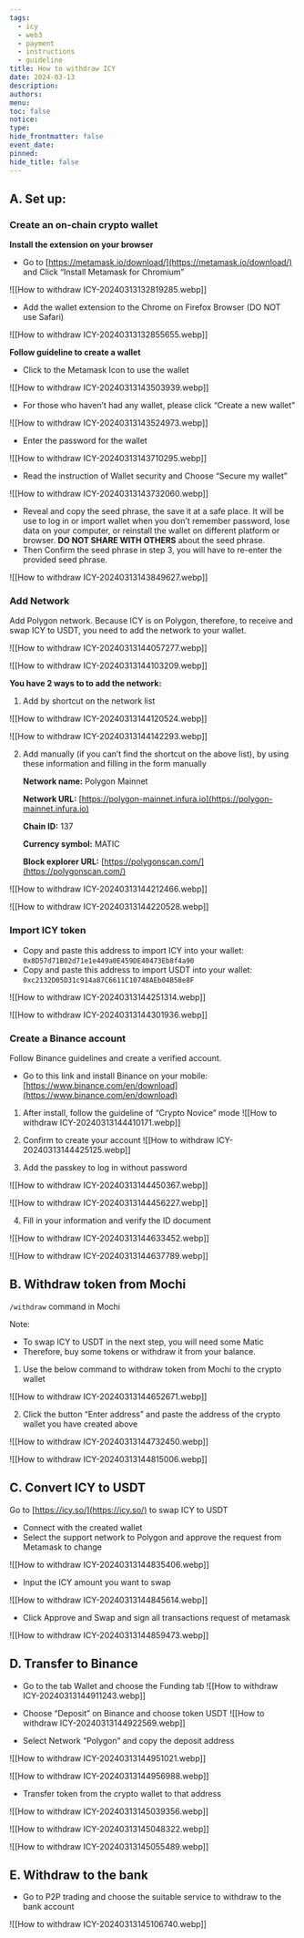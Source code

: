 ```yaml
---
tags:
  - icy
  - web3
  - payment
  - instructions
  - guideline
title: How to withdraw ICY
date: 2024-03-13
description: 
authors: 
menu: 
toc: false
notice: 
type: 
hide_frontmatter: false
event_date: 
pinned: 
hide_title: false
---
```

## A. Set up:

### Create an on-chain crypto wallet

**Install the extension on your browser**

<!-- col-2 #1 -->
- Go to [https://metamask.io/download/](https://metamask.io/download/) and Click “Install Metamask for Chromium”

![[How to withdraw ICY-20240313132819285.webp]]
<!-- /col-2 #1 -->

<!-- col-2 #2 -->
- Add the wallet extension to the Chrome on Firefox Browser (DO NOT use Safari)

![[How to withdraw ICY-20240313132855655.webp]]
<!-- /col-2 #2 -->

**Follow guideline to create a wallet**
<!-- col-2 #3 -->
- Click to the Metamask Icon to use the wallet

![[How to withdraw ICY-20240313143503939.webp]]
<!-- /col-2 #3 -->

<!-- col-2 #4 -->
- For those who haven’t had any wallet, please click “Create a new wallet”

![[How to withdraw ICY-20240313143524973.webp]]
<!-- /col-2 #4 -->

<!-- col-2 #5 -->
- Enter the password for the wallet

![[How to withdraw ICY-20240313143710295.webp]]
<!-- /col-2 #5 -->

<!-- col-2 #6 -->

- Read the instruction of Wallet security and Choose “Secure my wallet”

![[How to withdraw ICY-20240313143732060.webp]]

<!-- /col-2 #6 -->

<!-- col-2 #7 -->
- Reveal and copy the seed phrase, the save it at a safe place. It will be use to log in or import wallet when you don’t remember password, lose data on your computer, or reinstall the wallet on different platform or browser. **DO NOT SHARE WITH OTHERS** about the seed phrase.
- Then Confirm the seed phrase in step 3, you will have to re-enter the provided seed phrase.

![[How to withdraw ICY-20240313143849627.webp]]

<!-- /col-2 #7 -->

### Add Network

<!-- col-3 #8 -->
Add Polygon network. Because ICY is on Polygon, therefore, to receive and swap ICY to USDT, you need to add the network to your wallet.

![[How to withdraw ICY-20240313144057277.webp]]

![[How to withdraw ICY-20240313144103209.webp]]

<!-- /col-3 #8 -->

**You have 2 ways to to add the network:**

1. Add by shortcut on the network list

<!-- col-2 #9 -->

![[How to withdraw ICY-20240313144120524.webp]]

![[How to withdraw ICY-20240313144142293.webp]]

<!-- /col-2 #9 -->

2. Add manually (if you can’t find the shortcut on the above list), by using these information and filling in the form manually
    
    **Network name:** Polygon Mainnet
    
    **Network URL:** [https://polygon-mainnet.infura.io](https://polygon-mainnet.infura.io)
    
    **Chain ID:** 137
    
    **Currency symbol:** MATIC
    
    **Block explorer URL:** [https://polygonscan.com/](https://polygonscan.com/)

<!-- col-2 #10 -->
![[How to withdraw ICY-20240313144212466.webp]]

![[How to withdraw ICY-20240313144220528.webp]]
<!-- /col-2 #10 -->

### Import ICY token

- Copy and paste this address to import ICY into your wallet: `0x8D57d71B02d71e1e449a0E459DE40473Eb8f4a90`
- Copy and paste this address to import USDT into your wallet: `0xc2132D05D31c914a87C6611C10748AEb04B58e8F`

<!-- col-2 #10 -->

![[How to withdraw ICY-20240313144251314.webp]]

![[How to withdraw ICY-20240313144301936.webp]]

<!-- /col-2 #10 -->

### Create a Binance account

Follow Binance guidelines and create a verified account.

- Go to this link and install Binance on your mobile: [https://www.binance.com/en/download](https://www.binance.com/en/download)

<!-- col-2 #11 -->
1. After install, follow the guideline of “Crypto Novice” mode
![[How to withdraw ICY-20240313144410171.webp]]

2. Confirm to create your account
![[How to withdraw ICY-20240313144425125.webp]]

<!-- /col-2 #11 -->

<!-- col-3 #12 -->
3. Add the passkey to log in without password

![[How to withdraw ICY-20240313144450367.webp]]

![[How to withdraw ICY-20240313144456227.webp]]
<!-- /col-3 #12 -->

<!-- col-3 #13 -->
4. Fill in your information and verify the ID document

![[How to withdraw ICY-20240313144633452.webp]]

![[How to withdraw ICY-20240313144637789.webp]]
<!-- /col-3 #13 -->

## B. Withdraw token from Mochi

`/withdraw` command in Mochi

Note:

- To swap ICY to USDT in the next step, you will need some Matic
- Therefore, buy some tokens or withdraw it from your balance.

1. Use the below command to withdraw token from Mochi to the crypto wallet

![[How to withdraw ICY-20240313144652671.webp]]

2. Click the button “Enter address” and paste the address of the crypto wallet you have created above

<!-- col-2 #14 -->
![[How to withdraw ICY-20240313144732450.webp]]

![[How to withdraw ICY-20240313144815006.webp]]
<!-- /col-2 #14 -->

## C. Convert ICY to USDT

Go to [https://icy.so/](https://icy.so/) to swap ICY to USDT

- Connect with the created wallet
- Select the support network to Polygon and approve the request from Metamask to change

![[How to withdraw ICY-20240313144835406.webp]]

- Input the ICY amount you want to swap

![[How to withdraw ICY-20240313144845614.webp]]

- Click Approve and Swap and sign all transactions request of metamask

![[How to withdraw ICY-20240313144859473.webp]]

## D. Transfer to Binance

- Go to the tab Wallet and choose the Funding tab
![[How to withdraw ICY-20240313144911243.webp]]
- Choose “Deposit” on Binance and choose token USDT
![[How to withdraw ICY-20240313144922569.webp]]

- Select Network “Polygon” and copy the deposit address
<!-- col-2 #15 -->
![[How to withdraw ICY-20240313144951021.webp]]

![[How to withdraw ICY-20240313144956988.webp]]
<!-- /col-2 #15 -->

- Transfer token from the crypto wallet to that address
<!-- col-3 #16 -->
![[How to withdraw ICY-20240313145039356.webp]]

![[How to withdraw ICY-20240313145048322.webp]]

![[How to withdraw ICY-20240313145055489.webp]]
<!-- /col-3 #16 -->

## E. Withdraw to the bank

- Go to P2P trading and choose the suitable service to withdraw to the bank account

![[How to withdraw ICY-20240313145106740.webp]]